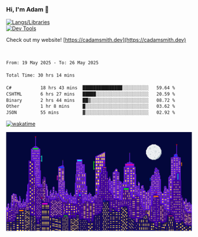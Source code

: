 ### Hi, I'm Adam 👋

[![Langs/Libraries](https://skillicons.dev/icons?i=cs,dotnet,js,css,html,sass,ts,jquery,bootstrap)](https://skillicons.dev)
<br/>
[![Dev Tools](https://skillicons.dev/icons?i=git,github,githubactions,visualstudio)](https://skillicons.dev)

Check out my website! [https://cadamsmith.dev](https://cadamsmith.dev)

<br/>

<!--START_SECTION:waka-->

```txt
From: 19 May 2025 - To: 26 May 2025

Total Time: 30 hrs 14 mins

C#           18 hrs 43 mins  ███████████████░░░░░░░░░░   59.64 %
CSHTML       6 hrs 27 mins   █████░░░░░░░░░░░░░░░░░░░░   20.59 %
Binary       2 hrs 44 mins   ██▒░░░░░░░░░░░░░░░░░░░░░░   08.72 %
Other        1 hr 8 mins     █░░░░░░░░░░░░░░░░░░░░░░░░   03.62 %
JSON         55 mins         ▓░░░░░░░░░░░░░░░░░░░░░░░░   02.92 %
```

<!--END_SECTION:waka-->

[![wakatime](https://wakatime.com/badge/user/2234bda2-efd3-47c5-8724-79108edfe9aa.svg)](https://wakatime.com/@2234bda2-efd3-47c5-8724-79108edfe9aa)

![Pixelated city at night](./media/city.gif)
